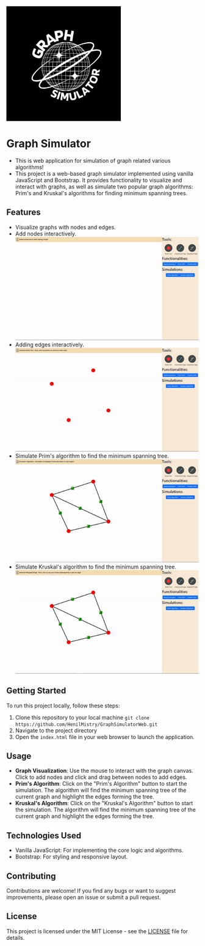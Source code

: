 <img src="./Asset/logo/logo.png" width=300 height=300>

# Graph Simulator 
- This is web application for simulation of graph related various algorithms!
- This project is a web-based graph simulator implemented using vanilla JavaScript and Bootstrap. It provides functionality to visualize and interact with graphs, as well as simulate two popular graph algorithms: Prim's and Kruskal's algorithms for finding minimum spanning trees.

## Features
- Visualize graphs with nodes and edges.
- Add nodes interactively.
  ![Adding Nodes](./Asset/gifs/GS-addingNodes.gif)
- Adding edges interactively.
  ![Adding Edges](./Asset/gifs/GS-addingWeightedEdge.gif)
- Simulate Prim's algorithm to find the minimum spanning tree.
  ![Prim's Algo Animation](./Asset/gifs/GS-primsAlgo.gif)
- Simulate Kruskal's algorithm to find the minimum spanning tree.
  ![Kruskal's Algo Animation](./Asset/gifs/GS-kruskalsAlgo.gif)

## Getting Started
To run this project locally, follow these steps:
1. Clone this repository to your local machine
`git clone https://github.com/HenilMistry/GraphSimulatorWeb.git`
2. Navigate to the project directory
3. Open the `index.html` file in your web browser to launch the application.

## Usage
- **Graph Visualization**: Use the mouse to interact with the graph canvas. Click to add nodes and click and drag between nodes to add edges.
- **Prim's Algorithm**: Click on the "Prim's Algorithm" button to start the simulation. The algorithm will find the minimum spanning tree of the current graph and highlight the edges forming the tree.
- **Kruskal's Algorithm**: Click on the "Kruskal's Algorithm" button to start the simulation. The algorithm will find the minimum spanning tree of the current graph and highlight the edges forming the tree.

## Technologies Used
- Vanilla JavaScript: For implementing the core logic and algorithms.
- Bootstrap: For styling and responsive layout.

## Contributing
Contributions are welcome! If you find any bugs or want to suggest improvements, please open an issue or submit a pull request.

## License
This project is licensed under the MIT License - see the [LICENSE](LICENSE.md) file for details.